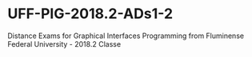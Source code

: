 # UFF-PIG-2018.2-ADs1-2
Distance Exams for Graphical Interfaces Programming from Fluminense Federal University - 2018.2 Classe
